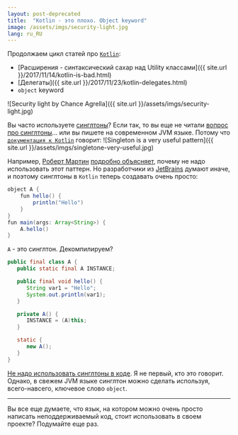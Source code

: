 ```yaml
---
layout: post-deprecated
title:  "Kotlin - это плохо. Object keyword"
image: /assets/imgs/security-light.jpg
lang: ru_RU
---
```


Продолжаем цикл статей про [`Kotlin`](https://kotlinlang.org/):

 - [Расширения - синтаксический сахар над Utility классами]({{ site.url }}/2017/11/14/kotlin-is-bad.html)
 - [Делегаты]({{ site.url }}/2017/11/23/kotlin-delegates.html)
 - `object` keyword
 
![Security light by Chance Agrella]({{ site.url }}/assets/imgs/security-light.jpg)

<!--more-->

Вы часто используете [синглтоны](https://en.wikipedia.org/wiki/Singleton_pattern)? Если так, то вы еще не читали
[вопрос про синглтоны](https://stackoverflow.com/questions/137975/what-is-so-bad-about-singletons)... 
или вы пишете на современном JVM языке. Потому что [`документация к Kotlin`](https://kotlinlang.org/docs/reference/object-declarations.html) 
говорит:
![Singleton is a very useful pattern]({{ site.url }}/assets/imgs/singletone-very-useful.jpg)

Например, [Роберт Мартин](https://en.wikipedia.org/wiki/Robert_C._Martin) 
[подробно объясняет](https://8thlight.com/blog/uncle-bob/2015/06/30/the-little-singleton.html), почему не надо 
использовать этот паттерн. Но разработчики из [JetBrains](https://www.jetbrains.com/) думают иначе, и поэтому синглтоны
в `Kotlin` теперь создавать очень просто:
```java
object A {
    fun hello() {
        println("Hello")
    }
}
fun main(args: Array<String>) {
    A.hello()
}
```

`A` - это синглтон. Декомпилируем?
```java
public final class A {
   public static final A INSTANCE;

   public final void hello() {
      String var1 = "Hello";
      System.out.println(var1);
   }

   private A() {
      INSTANCE = (A)this;
   }

   static {
      new A();
   }
}
```
[Не надо использовать синглтоны в коде](http://copist.ru/books/97things-dev/73). Я не первый, кто это говорит. Однако,
в свежем JVM языке синглтон можно сделать используя, всего-навсего, ключевое слово `object`.

---
Вы все еще думаете, что язык, на котором можно очень просто написать неподдерживаемый код, стоит использовать 
в своем проекте? Подумайте еще раз.
